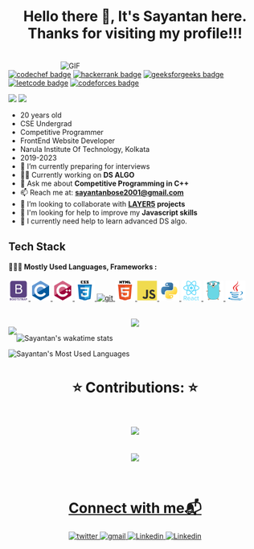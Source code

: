 ### <h1 align="center">Hello there 👋, It's Sayantan here. Thanks for visiting my profile!!!<h1>
<img align="right" alt="GIF" src="https://camo.githubusercontent.com/992babdffd8c74a1502de375fbdf7e4d54773242/68747470733a2f2f6d656469612e67697068792e636f6d2f6d656469612f53576f536b4e36447854737a71494b4571762f67697068792e676966" width="400px" />
  
  
  <div></div>
  
[![codechef badge](https://img.shields.io/badge/sayantan1413-30302f?style=flat&logo=codechef)](https://www.codechef.com/users/sayantan1413)
[![hackerrank badge](https://img.shields.io/badge/sayantanbose2001-30302f?style=flat&logo=hackerrank)](https://www.hackerrank.com/sayantanbose2001)
[![geeksforgeeks badge](https://img.shields.io/badge/sayantanbose2001-30302f?style=flat&logo=geeksforgeeks)](https://auth.geeksforgeeks.org/user/sayantanbose2001/practice)
[![leetcode badge](https://img.shields.io/badge/sayantanbose2001-30302f?style=flat&logo=leetcode)](https://leetcode.com/sayantanbose2001)
[![codeforces badge](https://img.shields.io/badge/sayantanbose2001-30302f?style=flat&logo=codeforces)](https://codeforces.com/profile/sayantan2001)

![](https://visitor-badge.glitch.me/badge?page_id=sayantan1413.sayantan1413)
![](https://img.shields.io/static/v1?label=From%20Hello%20World%20I%27ve%20Written&message=4235679%20lines%20of%20code&color=green)


- 20 years old
- CSE Undergrad
- Competitive Programmer
- FrontEnd Website Developer
- Narula Institute Of Technology, Kolkata
- 2019-2023
- 🌱 I’m currently preparing for interviews
- 👨‍💻 Currently working on **DS ALGO**
- 💬 Ask me about **Competitive Programming in C++**
- 📫 Reach me at: **sayantanbose2001@gmail.com**
- 👯 I’m looking to collaborate with **[LAYER5](https://github.com/layer5io) projects**
- 🤔 I'm looking for help to improve my **Javascript skills**
- 🔭 I currently need help to learn advanced DS algo.

## Tech Stack
#### 👨🏻‍💻 Mostly Used Languages, Frameworks :
<p align="left"> <a href="https://getbootstrap.com" target="_blank"> <img src="https://raw.githubusercontent.com/devicons/devicon/master/icons/bootstrap/bootstrap-plain-wordmark.svg" alt="bootstrap" width="40" height="40"/> </a> <a href="https://www.cprogramming.com/" target="_blank"> <img src="https://raw.githubusercontent.com/devicons/devicon/master/icons/c/c-original.svg" alt="c" width="40" height="40"/> </a> <a href="https://www.w3schools.com/cpp/" target="_blank"> <img src="https://raw.githubusercontent.com/devicons/devicon/master/icons/cplusplus/cplusplus-original.svg" alt="cplusplus" width="40" height="40"/> </a> <a href="https://www.w3schools.com/css/" target="_blank"> <img src="https://raw.githubusercontent.com/devicons/devicon/master/icons/css3/css3-original-wordmark.svg" alt="css3" width="40" height="40"/> </a> <a href="https://git-scm.com/" target="_blank"> <img src="https://www.vectorlogo.zone/logos/git-scm/git-scm-icon.svg" alt="git" width="40" height="40"/> </a> <a href="https://www.w3.org/html/" target="_blank"> <img src="https://raw.githubusercontent.com/devicons/devicon/master/icons/html5/html5-original-wordmark.svg" alt="html5" width="40" height="40"/> </a> <a href="https://developer.mozilla.org/en-US/docs/Web/JavaScript" target="_blank"> <img src="https://raw.githubusercontent.com/devicons/devicon/master/icons/javascript/javascript-original.svg" alt="javascript" width="40" height="40"/> </a>  <a href="https://www.python.org" target="_blank"> <img src="https://raw.githubusercontent.com/devicons/devicon/master/icons/python/python-original.svg" alt="python" width="40" height="40"/> </a> <a href="https://reactjs.org/" target="_blank"> <img src="https://raw.githubusercontent.com/devicons/devicon/master/icons/react/react-original-wordmark.svg" alt="react" width="40" height="40"/> </a> <a href="https://www.python.org" target="_blank"> <img src="https://raw.githubusercontent.com/devicons/devicon/master/icons/go/go-original.svg" alt="golang" width="40" height="40"/> </a><a href="https://www.python.org" target="_blank"> <img src="https://raw.githubusercontent.com/devicons/devicon/master/icons/java/java-original.svg" alt="java" width="40" height="40"/> </a> </p>

<br>
  
<div align="center">
  <img src="https://github-profile-trophy.vercel.app/?username=sayantan1413&theme=onedark" align="center"/>
</div>  
<img align="left" src="https://github-readme-stats.vercel.app/api?username=sayantan1413&count_private=true&hide_border=false&show_icons=true&theme=tokyonight" />



![Sayantan's wakatime stats](https://github-readme-stats.vercel.app/api/wakatime?username=sayantan1413)
  
![Sayantan's Most Used Languages](https://github-readme-stats.vercel.app/api/top-langs/?username=sayantan1413&theme=tokyonight&layout=compact&width=100&height=50)

<h1 align="center">⭐️ Contributions: ⭐️</h1>
  <br>
  <p align="center">
    <a href="https://git.io/streak-stats">
 <img src="http://github-readme-streak-stats.herokuapp.com?user=sayantan1413&theme=tokyonight&background=0d1117&border=666">
<br>
 <br>
      <br>
<img src="https://activity-graph.herokuapp.com/graph?username=sayantan1413&bg_color=1F222E&color=F8D866&line=F85D7F&point=FFFFFF&hide_border=false&theme=tokyonight" />
  </p>    
<br>
<h1 align="center" >Connect with me📬 </h1>
<div align="center">
<a href="https://twitter.com/sayanta33163352" target="_blank">
<img src="https://img.icons8.com/plasticine/60/000000/twitter--v2.png"/ alt=twitter style="margin-bottom: 5px;" />
</a>
<a href="mailto:sayantanbose2001@gmail.com?hl=en" target="_blank">
<img src="https://img.icons8.com/ultraviolet/60/000000/gmail--v2.png"/ alt=gmail style="margin-bottom: 5px, margin-left: 5px;" />
</a> 
<a href="https://www.linkedin.com/in/sayantan-bose-14134a1a6/" target="_blank">
<img src="https://img.icons8.com/doodle/60/000000/linkedin--v2.png"/ alt=Linkedin style="margin-bottom: 5px,margin-left: 5px;" />
</a>
<a href="https://github.com/sayantan1413" target="_blank">
<img src="https://img.icons8.com/plasticine/65/000000/github.png"/ alt=Linkedin style="margin-bottom: 5px,margin-left: 2px;" />
</a>
</div>
